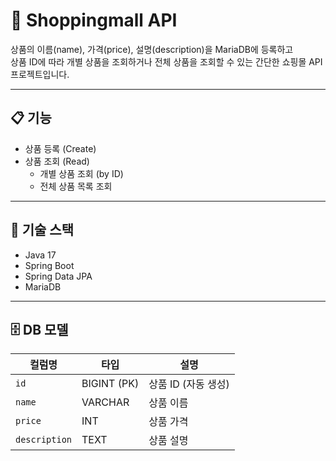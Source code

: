 # 🛒 Shoppingmall API

상품의 이름(name), 가격(price), 설명(description)을 MariaDB에 등록하고  
상품 ID에 따라 개별 상품을 조회하거나 전체 상품을 조회할 수 있는 간단한 쇼핑몰 API 프로젝트입니다.

---

## 📋 기능

- 상품 등록 (Create)
- 상품 조회 (Read)
  - 개별 상품 조회 (by ID)
  - 전체 상품 목록 조회

---

## 🚀 기술 스택

- Java 17
- Spring Boot
- Spring Data JPA
- MariaDB

---

## 🗄️ DB 모델

| 컬럼명       | 타입          | 설명            |
|--------------|---------------|-----------------|
| `id`         | BIGINT (PK)   | 상품 ID (자동 생성) |
| `name`       | VARCHAR       | 상품 이름       |
| `price`      | INT           | 상품 가격       |
| `description`| TEXT          | 상품 설명       |
